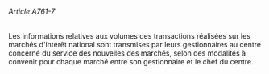 ###### Article A761-7

Les informations relatives aux volumes des transactions réalisées sur les marchés d'intérêt national sont transmises par leurs gestionnaires au centre concerné du service des nouvelles des marchés, selon des modalités à convenir pour chaque marché entre son gestionnaire et le chef du centre.

